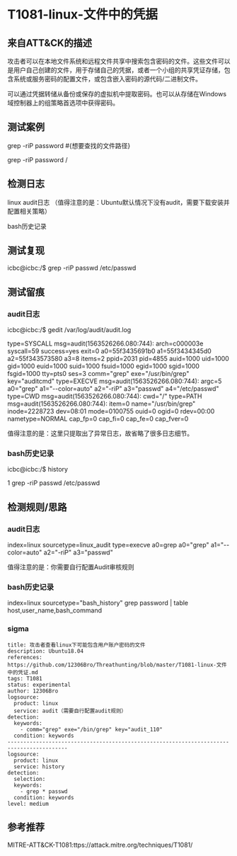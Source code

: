 # T1081-linux-文件中的凭据

## 来自ATT&CK的描述

攻击者可以在本地文件系统和远程文件共享中搜索包含密码的文件。这些文件可以是用户自己创建的文件，用于存储自己的凭据，或者一个小组的共享凭证存储，包含系统或服务密码的配置文件，或包含嵌入密码的源代码/二进制文件。

可以通过凭据转储从备份或保存的虚拟机中提取密码。也可以从存储在Windows域控制器上的组策略首选项中获得密码。

## 测试案例

grep -riP password #{想要查找的文件路径}

grep -riP password /

## 检测日志

linux audit日志 （值得注意的是：Ubuntu默认情况下没有audit，需要下载安装并配置相关策略）

bash历史记录

## 测试复现

icbc@icbc:/$ grep -riP passwd /etc/passwd

## 测试留痕

### audit日志

icbc@icbc:/$ gedit /var/log/audit/audit.log 

type=SYSCALL msg=audit(1563526266.080:744): arch=c000003e syscall=59 success=yes exit=0 a0=55f3435691b0 a1=55f3434345d0 a2=55f343573580 a3=8 items=2 ppid=2031 pid=4855 auid=1000 uid=1000 gid=1000 euid=1000 suid=1000 fsuid=1000 egid=1000 sgid=1000 fsgid=1000 tty=pts0 ses=3 comm="grep" exe="/usr/bin/grep" key="auditcmd"
type=EXECVE msg=audit(1563526266.080:744): argc=5 a0="grep" a1="--color=auto" a2="-riP" a3="passwd" a4="/etc/passwd"
type=CWD msg=audit(1563526266.080:744): cwd="/"
type=PATH msg=audit(1563526266.080:744): item=0 name="/usr/bin/grep" inode=2228723 dev=08:01 mode=0100755 ouid=0 ogid=0 rdev=00:00 nametype=NORMAL cap_fp=0 cap_fi=0 cap_fe=0 cap_fver=0

值得注意的是：这里只提取出了异常日志，故省略了很多日志细节。

### bash历史记录

icbc@icbc:/$ history

1  grep -riP passwd /etc/passwd

## 检测规则/思路

### audit日志

index=linux sourcetype=linux_audit type=execve a0=grep   a0="grep" a1="--color=auto" a2="-riP" a3="passwd" 

值得注意的是：你需要自行配置Audit审核规则

### bash历史记录

index=linux sourcetype="bash_history" grep password | table host,user_name,bash_command

### sigma
```
title: 攻击者查看linux下可能包含用户账户密码的文件
description: Ubuntu18.04
references: https://github.com/12306Bro/Threathunting/blob/master/T1081-linux-文件中的凭证.md
tags: T1081
status: experimental
author: 12306Bro
logsource:
  product: linux
  service: audit（需要自行配置audit规则）
detection:
  keywords:
​    - comm="grep" exe="/bin/grep" key="audit_110"
  condition: keywords
-----------------------------------------------------------------------------------------
logsource:
  product: linux
  service: history
detection:
  selection:
  keywords: 
​    - grep * passwd
  condition: keywords
level: medium
```

## 参考推荐

MITRE-ATT&CK-T1081:ttps://attack.mitre.org/techniques/T1081/



